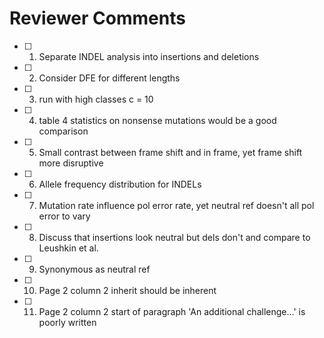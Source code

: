 # Reviewer Comments
 
- [ ] 1. Separate INDEL analysis into insertions and deletions
- [ ] 2. Consider DFE for different lengths
- [ ] 3. run with high classes c = 10
- [ ] 4. table 4 statistics on nonsense mutations would be a good comparison
- [ ] 5. Small contrast between frame shift and in frame, yet frame shift more disruptive
- [ ] 6. Allele frequency distribution for INDELs
- [ ] 7. Mutation rate influence pol error rate, yet neutral ref doesn't all pol error to vary
- [ ] 8. Discuss that insertions look neutral but dels don't and compare to Leushkin et al.
- [ ] 9. Synonymous as neutral ref
- [ ] 10. Page 2 column 2 inherit should be inherent
- [ ] 11. Page 2 column 2 start of paragraph 'An additional challenge...' is poorly written
 